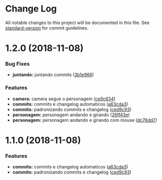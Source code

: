 # Change Log

All notable changes to this project will be documented in this file. See [standard-version](https://github.com/conventional-changelog/standard-version) for commit guidelines.

<a name="1.2.0"></a>
# 1.2.0 (2018-11-08)


### Bug Fixes

* **juntando:** juntando commits ([3b1e966](https://github.com/icarodgl/ZombieTS/commit/3b1e966))


### Features

* **camera:** camera segue o personagem ([ce9c634](https://github.com/icarodgl/ZombieTS/commit/ce9c634))
* **commits:** commits e changelog automaticos ([a63cda3](https://github.com/icarodgl/ZombieTS/commit/a63cda3))
* **commits:** padronizando commits e changelog ([ced9c93](https://github.com/icarodgl/ZombieTS/commit/ced9c93))
* **personagem:** personagem andando e girando ([26ff43e](https://github.com/icarodgl/ZombieTS/commit/26ff43e))
* **personagem:** personagem andando e girando com mouse ([dc76dd7](https://github.com/icarodgl/ZombieTS/commit/dc76dd7))



<a name="1.1.0"></a>
# 1.1.0 (2018-11-08)


### Features

* **commits:** commits e changelog automaticos ([a63cda3](https://github.com/icarodgl/ZombieTS/commit/a63cda3))
* **commits:** padronizando commits e changelog ([ced9c93](https://github.com/icarodgl/ZombieTS/commit/ced9c93))
